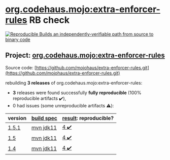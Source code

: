 [org.codehaus.mojo:extra-enforcer-rules](https://search.maven.org/artifact/org.codehaus.mojo/extra-enforcer-rules/) RB check
=======

[![Reproducible Builds](https://reproducible-builds.org/images/logos/rb.svg) an independently-verifiable path from source to binary code](https://reproducible-builds.org/)

## Project: [org.codehaus.mojo:extra-enforcer-rules](https://search.maven.org/artifact/org.codehaus.mojo/extra-enforcer-rules/)

Source code: [https://github.com/mojohaus/extra-enforcer-rules.git](https://github.com/mojohaus/extra-enforcer-rules.git)

rebuilding **3 releases** of org.codehaus.mojo:extra-enforcer-rules:
- **3** releases were found successfully **fully reproducible** (100% reproducible artifacts :heavy_check_mark:),
- 0 had issues (some unreproducible artifacts :warning:):

| version | [build spec](BUILDSPEC.md) | [result](https://reproducible-builds.org/docs/jvm/): reproducible? |
| -- | --------- | ------ |
| [1.5.1](https://search.maven.org/artifact/org.codehaus.mojo/extra-enforcer-rules/1.5.1/pom) | [mvn jdk11](extra-enforcer-rules-1.5.1.buildspec) | [4 :heavy_check_mark: ](extra-enforcer-rules-1.5.1.buildcompare) |
| [1.5](https://search.maven.org/artifact/org.codehaus.mojo/extra-enforcer-rules/1.5/pom) | [mvn jdk11](extra-enforcer-rules-1.5.buildspec) | [4 :heavy_check_mark: ](extra-enforcer-rules-1.5.buildcompare) |
| [1.4](https://search.maven.org/artifact/org.codehaus.mojo/extra-enforcer-rules/1.4/pom) | [mvn jdk11](extra-enforcer-rules-1.4.buildspec) | [4 :heavy_check_mark: ](extra-enforcer-rules-1.4.buildcompare) |
